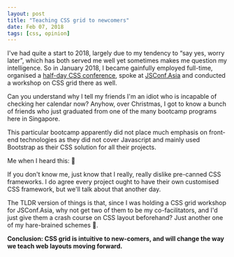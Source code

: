 ```yaml
---
layout: post
title: "Teaching CSS grid to newcomers"
date: Feb 07, 2018
tags: [css, opinion]
---
```

I've had quite a start to 2018, largely due to my tendency to “say yes, worry later”, which has both served me well yet sometimes makes me question my intelligence. So in January 2018, I became gainfully employed full-time, organised a [half-day CSS conference](https://singaporecss.github.io/24/), spoke at [JSConf.Asia](https://2018.jsconf.asia/) and conducted a workshop on CSS grid there as well.

Can you understand why I tell my friends I'm an idiot who is incapable of checking her calendar now? Anyhow, over Christmas, I got to know a bunch of friends who just graduated from one of the many bootcamp programs here in Singapore.

This particular bootcamp apparently did not place much emphasis on front-end technologies as they did not cover Javascript and mainly used Bootstrap as their CSS solution for all their projects.

Me when I heard this: <span class="emoji" role="img" tabindex="0" aria-label="cursing face">&#x1F92C;</span>

If you don't know me, just know that I really, really dislike pre-canned CSS frameworks. I do agree every project ought to have their own customised CSS framework, but we'll talk about that another day.

The TLDR version of things is that, since I was holding a CSS grid workshop for JSConf.Asia, why not get two of them to be my co-facilitators, and I'd just give them a crash course on CSS layout beforehand? Just another one of my hare-brained schemes <span class="emoji" role="img" tabindex="0" aria-label="person shrugging">&#x1F937;</span>.

**Conclusion: CSS grid is intuitive to new-comers, and will change the way we teach web layouts moving forward.**

## 
